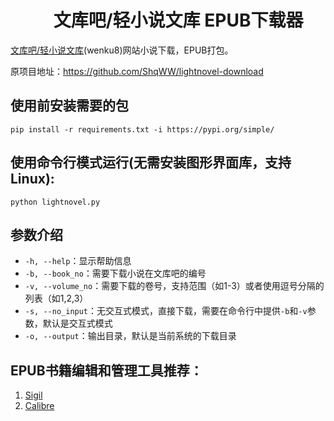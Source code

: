 <h1 align="center">
  &nbsp;&nbsp;&nbsp;&nbsp;&nbsp;文库吧/轻小说文库 EPUB下载器
</h1>





[文库吧/轻小说文库](www.wenku8.net)(wenku8)网站小说下载，EPUB打包。

原项目地址：https://github.com/ShqWW/lightnovel-download


## 使用前安装需要的包
```
pip install -r requirements.txt -i https://pypi.org/simple/
```
## 使用命令行模式运行(无需安装图形界面库，支持Linux):
```
python lightnovel.py
```

## 参数介绍
* `-h, --help`：显示帮助信息
* `-b, --book_no`：需要下载小说在文库吧的编号
* `-v, --volume_no`：需要下载的卷号，支持范围（如1-3）或者使用逗号分隔的列表（如1,2,3）
* `-s, --no_input`：无交互式模式，直接下载，需要在命令行中提供`-b`和`-v`参数，默认是交互式模式
* `-o, --output`：输出目录，默认是当前系统的下载目录




## EPUB书籍编辑和管理工具推荐：
1. [Sigil](https://sigil-ebook.com/) 
2. [Calibre](https://www.calibre-ebook.com/)

